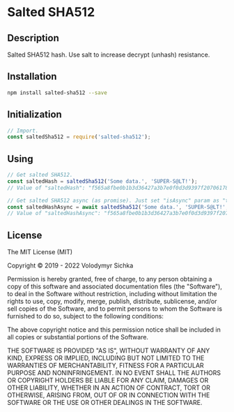# Salted SHA512

## Description

Salted SHA512 hash. Use salt to increase decrypt (unhash) resistance.

## Installation

```sh
npm install salted-sha512 --save
```

## Initialization

```js
// Import.
const saltedSha512 = require('salted-sha512');
```

## Using

```js
// Get salted SHA512.
const saltedHash = saltedSha512('Some data.', 'SUPER-S@LT!');
// Value of "saltedHash": "f565a8fbe0b1b3d36427a3b7e0f0d3d9397f207061785211a0078108773990a0cf501a7bb46fc206e7765b17dc8cafb4c09db45e76a3be81e76828e471b7d45b".

// Get salted SHA512 async (as promise). Just set "isAsync" param as "true".
const saltedHashAsync = await saltedSha512('Some data.', 'SUPER-S@LT!', true);
// Value of "saltedHashAsync": "f565a8fbe0b1b3d36427a3b7e0f0d3d9397f207061785211a0078108773990a0cf501a7bb46fc206e7765b17dc8cafb4c09db45e76a3be81e76828e471b7d45b".
```

## License

The MIT License (MIT)

Copyright © 2019 - 2022 Volodymyr Sichka

Permission is hereby granted, free of charge, to any person obtaining a copy of this software and associated documentation files (the "Software"), to deal in the Software without restriction, including without limitation the rights to use, copy, modify, merge, publish, distribute, sublicense, and/or sell copies of the Software, and to permit persons to whom the Software is furnished to do so, subject to the following conditions:

The above copyright notice and this permission notice shall be included in all copies or substantial portions of the Software.

THE SOFTWARE IS PROVIDED "AS IS", WITHOUT WARRANTY OF ANY KIND, EXPRESS OR IMPLIED, INCLUDING BUT NOT LIMITED TO THE WARRANTIES OF MERCHANTABILITY, FITNESS FOR A PARTICULAR PURPOSE AND NONINFRINGEMENT. IN NO EVENT SHALL THE AUTHORS OR COPYRIGHT HOLDERS BE LIABLE FOR ANY CLAIM, DAMAGES OR OTHER LIABILITY, WHETHER IN AN ACTION OF CONTRACT, TORT OR OTHERWISE, ARISING FROM, OUT OF OR IN CONNECTION WITH THE SOFTWARE OR THE USE OR OTHER DEALINGS IN THE SOFTWARE.
